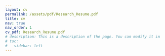 ```yaml
---
layout: cv
permalink: /assets/pdf/Research_Resume.pdf
title: cv
nav: true
nav_order: 1
cv_pdf: Research_Resume.pdf
# description: This is a description of the page. You can modify it in '_pages/cv.md'. You can also change or remove the top pdf download button.
# toc:
#   sidebar: left
---
```

